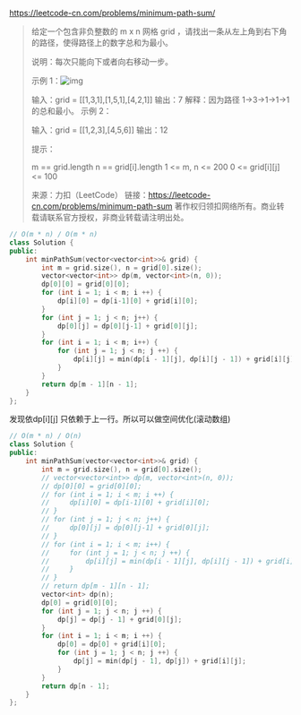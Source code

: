 https://leetcode-cn.com/problems/minimum-path-sum/

> 给定一个包含非负整数的 m x n 网格 grid ，请找出一条从左上角到右下角的路径，使得路径上的数字总和为最小。
>
> 说明：每次只能向下或者向右移动一步。
>
>  
>
> 示例 1：![img](https://assets.leetcode.com/uploads/2020/11/05/minpath.jpg)
>
>
> 输入：grid = [[1,3,1],[1,5,1],[4,2,1]]
> 输出：7
> 解释：因为路径 1→3→1→1→1 的总和最小。
> 示例 2：
>
> 输入：grid = [[1,2,3],[4,5,6]]
> 输出：12
>
>
> 提示：
>
> m == grid.length
> n == grid[i].length
> 1 <= m, n <= 200
> 0 <= grid[i][j] <= 100
>
> 来源：力扣（LeetCode）
> 链接：https://leetcode-cn.com/problems/minimum-path-sum
> 著作权归领扣网络所有。商业转载请联系官方授权，非商业转载请注明出处。



```cpp
// O(m * n) / O(m * n)
class Solution {
public:
    int minPathSum(vector<vector<int>>& grid) {
        int m = grid.size(), n = grid[0].size();
        vector<vector<int>> dp(m, vector<int>(n, 0));
        dp[0][0] = grid[0][0];
        for (int i = 1; i < m; i ++) {
            dp[i][0] = dp[i-1][0] + grid[i][0];
        }
        for (int j = 1; j < n; j++) {
            dp[0][j] = dp[0][j-1] + grid[0][j];
        }
        for (int i = 1; i < m; i++) {
            for (int j = 1; j < n; j ++) {
                dp[i][j] = min(dp[i - 1][j], dp[i][j - 1]) + grid[i][j];
            }
        }
        return dp[m - 1][n - 1];
    }
};
```

发现依dp\[i][j] 只依赖于上一行。所以可以做空间优化(滚动数组)

```cpp
// O(m * n) / O(n)
class Solution {
public:
    int minPathSum(vector<vector<int>>& grid) {
        int m = grid.size(), n = grid[0].size();
        // vector<vector<int>> dp(m, vector<int>(n, 0));
        // dp[0][0] = grid[0][0];
        // for (int i = 1; i < m; i ++) {
        //     dp[i][0] = dp[i-1][0] + grid[i][0];
        // }
        // for (int j = 1; j < n; j++) {
        //     dp[0][j] = dp[0][j-1] + grid[0][j];
        // }
        // for (int i = 1; i < m; i++) {
        //     for (int j = 1; j < n; j ++) {
        //         dp[i][j] = min(dp[i - 1][j], dp[i][j - 1]) + grid[i][j];
        //     }
        // }
        // return dp[m - 1][n - 1];
        vector<int> dp(n);
        dp[0] = grid[0][0];
        for (int j = 1; j < n; j ++) {
            dp[j] = dp[j - 1] + grid[0][j];
        }
        for (int i = 1; i < m; i ++) {
            dp[0] = dp[0] + grid[i][0];
            for (int j = 1; j < n; j ++) {
                dp[j] = min(dp[j - 1], dp[j]) + grid[i][j];
            }
        }
        return dp[n - 1];
    }
};
```

